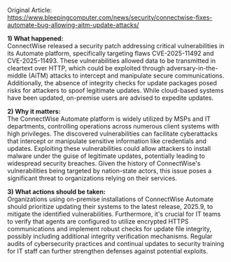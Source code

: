Original Article: https://www.bleepingcomputer.com/news/security/connectwise-fixes-automate-bug-allowing-aitm-update-attacks/

**1) What happened:**  
ConnectWise released a security patch addressing critical vulnerabilities in its Automate platform, specifically targeting flaws CVE-2025-11492 and CVE-2025-11493. These vulnerabilities allowed data to be transmitted in cleartext over HTTP, which could be exploited through adversary-in-the-middle (AiTM) attacks to intercept and manipulate secure communications. Additionally, the absence of integrity checks for update packages posed risks for attackers to spoof legitimate updates. While cloud-based systems have been updated, on-premise users are advised to expedite updates.

**2) Why it matters:**  
The ConnectWise Automate platform is widely utilized by MSPs and IT departments, controlling operations across numerous client systems with high privileges. The discovered vulnerabilities can facilitate cyberattacks that intercept or manipulate sensitive information like credentials and updates. Exploiting these vulnerabilities could allow attackers to install malware under the guise of legitimate updates, potentially leading to widespread security breaches. Given the history of ConnectWise's vulnerabilities being targeted by nation-state actors, this issue poses a significant threat to organizations relying on their services.

**3) What actions should be taken:**  
Organizations using on-premise installations of ConnectWise Automate should prioritize updating their systems to the latest release, 2025.9, to mitigate the identified vulnerabilities. Furthermore, it's crucial for IT teams to verify that agents are configured to utilize encrypted HTTPS communications and implement robust checks for update file integrity, possibly including additional integrity verification mechanisms. Regular audits of cybersecurity practices and continual updates to security training for IT staff can further strengthen defenses against potential exploits.
